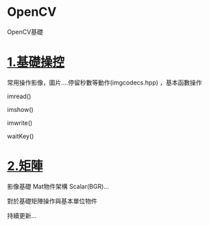 # OpenCV
OpenCV基礎


# [1.基礎操控](https://github.com/MingY-TSAI/OpenCV/tree/main/%E5%9F%BA%E7%A4%8E%E6%93%8D%E6%8E%A7)   
常用操作影像，圖片....停留秒數等動作(imgcodecs.hpp)
，基本函數操作

imread()

imshow()

imwrite()

waitKey()


# [2.矩陣](https://github.com/MingY-TSAI/OpenCV/tree/main/%E7%9F%A9%E9%99%A3)

影像基礎
Mat物件架構
Scalar(BGR)...


對於基礎矩陣操作與基本單位物件



持續更新...
